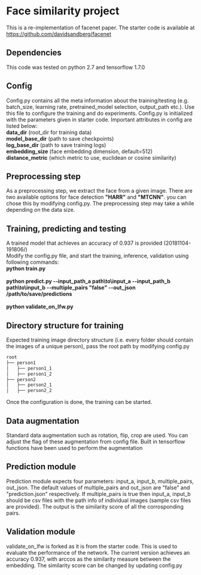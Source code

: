 # Face similarity project

This is a re-implementation of facenet paper. The starter code is available at https://github.com/davidsandberg/facenet
## Dependencies
This code was tested on python 2.7 and tensorflow 1.7.0

## Config 
Config.py contains all the meta information about the training/testing (e.g. batch_size, learning rate, pretrained_model selection, output_path etc.). Use this file to configure the training and do experiments. Config.py is initialized with the parameters given in starter code. Important attributes in config are listed below: <br />
**data_dir** (root_dir for training data)<br />
**model_base_dir** (path to save checkpoints) <br />
**log_base_dir** (path to save training logs) <br />
**embedding_size** (face embedding dimension, default=512) <br />
**distance_metric** (which metric to use, euclidean or cosine similarity)<br />


## Preprocessing step
As a preprocessing step, we extract the face from a given image. There are two available options for face detection **"HARR"** and **"MTCNN"**. you can chose this by modifying config.py. The preprocessing step may take a while depending on the data size.

## Training, predicting and testing
A trained model that achieves an accuracy of 0.937 is provided (20181104-191806/)<br />
Modify the config.py file, and start the training, inference, validation using following commands:<br />
**python train.py**<br />
<br />
**python predict.py --input_path_a path\to\input_a --input_path_b path\to\input_b --multiple_pairs "false" --out_json /path/to/save/predictions**<br />
<br />
**python validate_on_lfw.py**<br />

## Directory structure for training
Expected training image directory structure (i.e. every folder should contain the images of a unique person), pass the root path by modifying config.py 
```bash
root
├── person1
│   ├── person1_1
│   ├── person1_2
├── person2
│   ├── person2_1
│   ├── person2_2
```
Once the configuration is done, the training can be started.
## Data augmentation
Standard data augmentation such as rotation, flip, crop are used. You can adjust the flag of these augmentation from config file. Built in tensorflow functions have been used to perform the augmentation
## Prediction module
Prediction module expects four parameters: input_a, input_b, multiple_pairs, out_json. The default values of multiple_pairs and out_json are "false" and "prediction.json" respectively. If multiple_pairs is true then input_a, input_b should be csv files with the path info of individual images (sample csv files are provided). The output is the similarity score of all the corrosponding pairs.

## Validation module
validate_on_lfw is forked as it is from the starter code. This is used to evaluate the performance of the network. The current version achieves an accuracy 0.937, with arccos as the similarity measure between the embedding. The similarity score can be changed by updating config.py 
